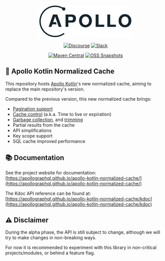 <div align="center">

<p>
	<a href="https://www.apollographql.com/"><img src="https://raw.githubusercontent.com/apollographql/apollo-client-devtools/a7147d7db5e29b28224821bf238ba8e3a2fdf904/assets/apollo-wordmark.svg" height="100" alt="Apollo Client"></a>
</p>

[![Discourse](https://img.shields.io/discourse/topics?label=Discourse&server=https%3A%2F%2Fcommunity.apollographql.com&logo=discourse&color=467B95&style=flat-square)](http://community.apollographql.com/new-topic?category=Help&tags=mobile,client)
[![Slack](https://img.shields.io/static/v1?label=kotlinlang&message=apollo-kotlin&color=A97BFF&logo=slack&style=flat-square)](https://app.slack.com/client/T09229ZC6/C01A6KM1SBZ)

[![Maven Central](https://img.shields.io/maven-central/v/com.apollographql.cache/normalized-cache?style=flat-square)](https://central.sonatype.com/namespace/com.apollographql.cache)
[![OSS Snapshots](https://img.shields.io/nexus/s/com.apollographql.cache/normalized-cache?server=https%3A%2F%2Fs01.oss.sonatype.org&label=oss-snapshots&style=flat-square)](https://s01.oss.sonatype.org/content/repositories/snapshots/com/apollographql/cache/)

</div>

## 🚀 Apollo Kotlin Normalized Cache

This repository hosts [Apollo Kotlin](https://github.com/apollographql/apollo-kotlin)'s new normalized cache, aiming to replace the main repository's version.

Compared to the previous version, this new normalized cache brings:

- [Pagination support](https://apollographql.github.io/apollo-kotlin-normalized-cache/pagination-home.html)
- [Cache control](https://apollographql.github.io/apollo-kotlin-normalized-cache/cache-control.html) (a.k.a. Time to live or expiration)
- [Garbage collection](https://apollographql.github.io/apollo-kotlin-normalized-cache/garbage-collection.html), and [trimming](https://apollographql.github.io/apollo-kotlin-normalized-cache/trimming.html)
- Partial results from the cache
- API simplifications
- Key scope support
- SQL cache improved performance

## 📚 Documentation

See the project website for documentation:<br/>
[https://apollographql.github.io/apollo-kotlin-normalized-cache/](https://apollographql.github.io/apollo-kotlin-normalized-cache/)

The Kdoc API reference can be found at:<br/>
[https://apollographql.github.io/apollo-kotlin-normalized-cache/kdoc](https://apollographql.github.io/apollo-kotlin-normalized-cache/kdoc)

## ⚠️ Disclaimer

During the alpha phase, the API is still subject to change, although we will try to make changes in non-breaking ways.

For now it is recommended to experiment with this library in non-critical projects/modules, or behind a feature flag.
